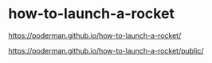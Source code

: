 # how-to-launch-a-rocket

https://poderman.github.io/how-to-launch-a-rocket/

https://poderman.github.io/how-to-launch-a-rocket/public/
